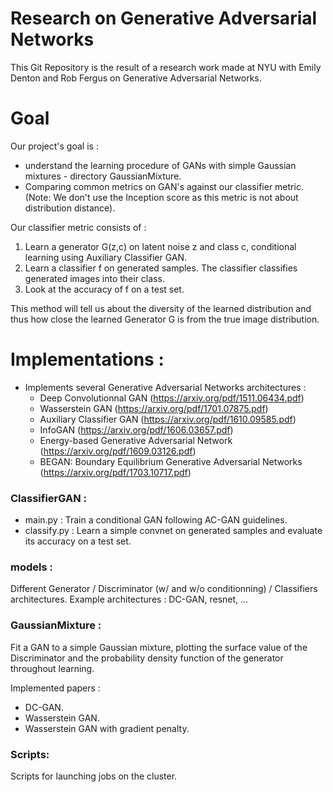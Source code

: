 # Research on Generative Adversarial Networks

This Git Repository is the result of a research work made at NYU with Emily Denton and Rob Fergus on Generative Adversarial Networks.

# Goal

Our project's goal is :
* understand the learning procedure of GANs with simple Gaussian mixtures - directory GaussianMixture.
* Comparing common metrics on GAN's against our classifier metric. (Note: We don't use the Inception score as this metric is not about distribution distance).

Our classifier metric consists of :
1. Learn a generator G(z,c) on latent noise z and class c, conditional learning using Auxiliary Classifier GAN.
2. Learn a classifier f on generated samples. The classifier classifies generated images into their class.
3. Look at the accuracy of f on a test set.

This method will tell us about the diversity of the learned distribution and thus how close the learned Generator G is from the true image distribution.

# Implementations :

* Implements several Generative Adversarial Networks architectures :
  * Deep Convolutionnal GAN (https://arxiv.org/pdf/1511.06434.pdf)
  * Wasserstein GAN (https://arxiv.org/pdf/1701.07875.pdf)
  * Auxiliary Classifier GAN (https://arxiv.org/pdf/1610.09585.pdf)
  * InfoGAN (https://arxiv.org/pdf/1606.03657.pdf)
  * Energy-based Generative Adversarial Network (https://arxiv.org/pdf/1609.03126.pdf)
  * BEGAN: Boundary Equilibrium Generative Adversarial Networks (https://arxiv.org/pdf/1703.10717.pdf)

### ClassifierGAN :

* main.py : Train a conditional GAN following AC-GAN guidelines.
* classify.py : Learn a simple convnet on generated samples and evaluate its accuracy on a test set.

### models :

Different Generator / Discriminator (w/ and w/o conditionning) / Classifiers architectures. Example architectures : DC-GAN, resnet, ...

### GaussianMixture :

Fit a GAN to a simple Gaussian mixture, plotting the surface value of the Discriminator and the probability density function of the generator throughout learning.

Implemented papers :
* DC-GAN.
* Wasserstein GAN.
* Wasserstein GAN with gradient penalty.

### Scripts:

Scripts for launching jobs on the cluster.
